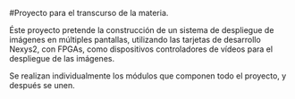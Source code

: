 #Proyecto para el transcurso de la materia.

Éste proyecto pretende la construcción de un sistema de despliegue de
imágenes en múltiples pantallas, utilizando las tarjetas de desarrollo
Nexys2, con FPGAs, como dispositivos controladores de vídeos para el 
despliegue de las imágenes.


Se realizan individualmente los módulos que componen todo el proyecto,
y después se unen.


